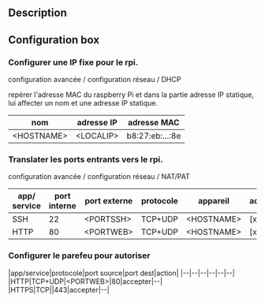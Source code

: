
## Description




## Configuration box

### Configurer une IP fixe pour le rpi.

configuration avancée / configuration réseau / DHCP


repérer l'adresse MAC du raspberry Pi et dans la partie adresse IP statique, lui affecter un nom et une adresse IP statique.

|nom| adresse IP | adresse MAC |
|--|--|--|
|\<HOSTNAME\>|\<LOCALIP\>|b8:27:eb:...:8e|

### Translater les ports entrants vers le rpi.


configuration avancée / configuration réseau / NAT/PAT

|app/ service|port interne|port externe|protocole|appareil|activer|
|--|--|--|--|--|--|
|SSH|22|\<PORTSSH\>|TCP+UDP|\<HOSTNAME\>|[x]|
|HTTP|80|\<PORTWEB\>|TCP+UDP|\<HOSTNAME\>|[x]|


### Configurer le parefeu pour autoriser

|app/service|protocole|port source|port dest|action|
|--|--|--|--|--|--|
|HTTP|TCP+UDP|\<PORTWEB\>|80|accepter|--|
|HTTPS|TCP||443|accepter|--|
